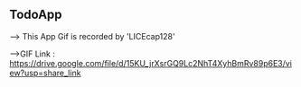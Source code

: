 ## TodoApp ##

--> This App Gif is recorded by 'LICEcap128'

-->GIF Link : 
https://drive.google.com/file/d/15KU_jrXsrGQ9Lc2NhT4XyhBmRv89p6E3/view?usp=share_link
